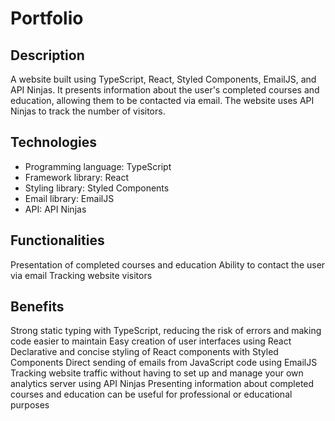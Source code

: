 # Portfolio

## Description

A website built using TypeScript, React, Styled Components, EmailJS, and API Ninjas. It presents information about the user's completed courses and education, allowing them to be contacted via email. The website uses API Ninjas to track the number of visitors.

## Technologies

- Programming language: TypeScript
- Framework library: React
- Styling library: Styled Components
- Email library: EmailJS
- API: API Ninjas

## Functionalities

Presentation of completed courses and education
Ability to contact the user via email
Tracking website visitors

## Benefits

Strong static typing with TypeScript, reducing the risk of errors and making code easier to maintain
Easy creation of user interfaces using React
Declarative and concise styling of React components with Styled Components
Direct sending of emails from JavaScript code using EmailJS
Tracking website traffic without having to set up and manage your own analytics server using API Ninjas
Presenting information about completed courses and education can be useful for professional or educational purposes
